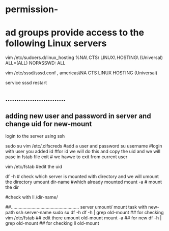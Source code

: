 # permission-
# ad groups provide access to the following Linux servers

vim /etc/sudoers.d/linux_hosting
%NA\ CTS\ LINUX\ HOSTING\ \(Universal\) ALL=(ALL) NOPASSWD: ALL

vim /etc/sssd/sssd.conf
, americas\NA CTS LINUX HOSTING (Universal)

service sssd restart



## ...........................
## adding new  user and password in server and change uid for new-mount

login to the  server using ssh 

sudo su
vim /etc/.cifscreds   #add a user and password
su username    #login with user you added
id    #for id we will do this and copy the uid and we will pase in fstab file
exit  # we havwe to exit from current user 

vim /etc/fstab    #edit the uid 

df -h    # check which server is mounted with directory and we will umount the directory
umount dir-name   #which already mounted
mount -a          # mount the dir


#check with ll /dir-name/

##.....................................................
server umount/ mount task with new-path
ssh server-name
sudo su
df -h 
df -h | grep old-mount    ## for checking
vim /etc/fstab     ## edit there 
umount old-mount
mount -a   ## for new
df -h | grep old-mount ## for checking 
ll old-mount





